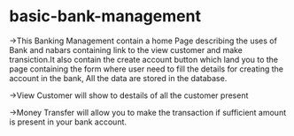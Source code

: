 # basic-bank-management
->This Banking Management contain a home Page describing the uses of Bank and nabars containing link to the view customer and make transiction.It also contain the create account button which land you to the page containing the form where user need to fill the details for creating the account in the bank, All the data are stored in the database.

->View Customer will show to destails of all the customer present

->Money Transfer will allow you to make the transaction if sufficient amount is present in your bank account.
